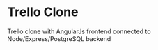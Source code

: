 Trello Clone
======
Trello clone with AngularJs frontend connected to Node/Express/PostgreSQL backend
